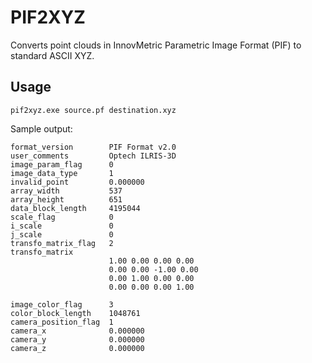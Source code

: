 PIF2XYZ
=======

Converts point clouds in InnovMetric Parametric Image Format (PIF) to standard ASCII XYZ.

Usage
-----

```
pif2xyz.exe source.pf destination.xyz
```

Sample output:

```
format_version        PIF Format v2.0
user_comments         Optech ILRIS-3D
image_param_flag      0
image_data_type       1
invalid_point         0.000000
array_width           537
array_height          651
data_block_length     4195044
scale_flag            0
i_scale               0
j_scale               0
transfo_matrix_flag   2
transfo_matrix
                      1.00 0.00 0.00 0.00
                      0.00 0.00 -1.00 0.00
                      0.00 1.00 0.00 0.00
                      0.00 0.00 0.00 1.00

image_color_flag      3
color_block_length    1048761
camera_position_flag  1
camera_x              0.000000
camera_y              0.000000
camera_z              0.000000
```

